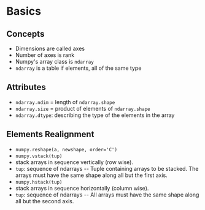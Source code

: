 # Basics
## Concepts
- Dimensions are called axes
- Number of axes is rank
- Numpy's array class is `ndarray`
 - `ndarray` is a table if elements, all of the same type
## Attributes
- `ndarray.ndim` = length of `ndarray.shape`
- `ndarray.size` = product of elements of `ndarray.shape`
- `ndarray.dtype`: describing the type of the elements in the array
## Elements Realignment
- `numpy.reshape(a, newshape, order='C')`
- `numpy.vstack(tup)`
 - stack arrays in sequence vertically (row wise).
 - `tup`: sequence of ndarrays -- Tuple containing arrays to be stacked. The arrays must have the same shape along all but the first axis.
- `numpy.hstack(tup)`
 - stack arrays in sequence horizontally (column wise).
 - `tup`: sequence of ndarrays -- All arrays must have the same shape along all but the second axis.
